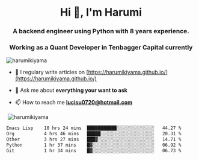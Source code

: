 <h1 align="center">Hi 👋, I'm Harumi</h1>
<h3 align="center">A backend engineer using <b>Python</b> with 8 years experience.</h3>
<h3 align="center">Working as a Quant Developer in <b>Tenbagger Capital</b> currently</h3>

<p align="left"> <img src="https://komarev.com/ghpvc/?username=harumikiyama" alt="harumikiyama" /> </p>


- 📝 I regulary write articles on [https://harumikiyama.github.io/](https://harumikiyama.github.io/)

- 💬 Ask me about **everything your want to ask**

- 📫 How to reach me **lucisu0720@hotmail.com**

<p>&nbsp;<img align="center" src="https://github-readme-stats.vercel.app/api?username=harumikiyama&show_icons=true" alt="harumikiyama" /></p>


<!--START_SECTION:waka-->

```txt
Emacs Lisp    10 hrs 24 mins  ███████████░░░░░░░░░░░░░░   44.27 %
Org           4 hrs 46 mins   █████░░░░░░░░░░░░░░░░░░░░   20.31 %
Other         3 hrs 27 mins   ███▓░░░░░░░░░░░░░░░░░░░░░   14.71 %
Python        1 hr 37 mins    █▓░░░░░░░░░░░░░░░░░░░░░░░   06.92 %
Git           1 hr 34 mins    █▓░░░░░░░░░░░░░░░░░░░░░░░   06.73 %
```

<!--END_SECTION:waka-->
